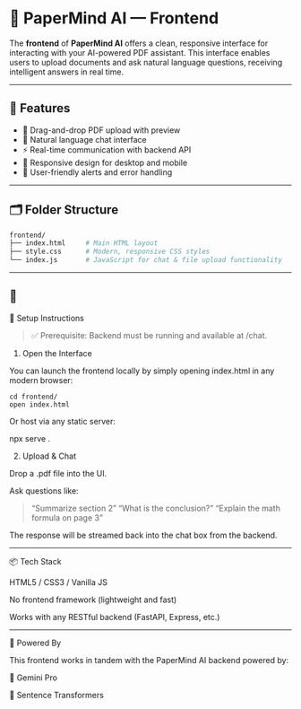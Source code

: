 # 🧠 PaperMind AI — Frontend

The **frontend** of **PaperMind AI** offers a clean, responsive interface for interacting with your AI-powered PDF assistant. This interface enables users to upload documents and ask natural language questions, receiving intelligent answers in real time.

---
## 🚀 Features

- 📁 Drag-and-drop PDF upload with preview
- 💬 Natural language chat interface
- ⚡ Real-time communication with backend API
- 📱 Responsive design for desktop and mobile
- 🔔 User-friendly alerts and error handling

---

## 🗂️ Folder Structure

```bash
frontend/
├── index.html     # Main HTML layout
├── style.css      # Modern, responsive CSS styles
└── index.js       # JavaScript for chat & file upload functionality

```
---

🧩 
---

🔧 Setup Instructions

> ✅ Prerequisite: Backend must be running and available at /chat.



1. Open the Interface

You can launch the frontend locally by simply opening index.html in any modern browser:
```base
cd frontend/
open index.html
```
Or host via any static server:

npx serve .

2. Upload & Chat

Drop a .pdf file into the UI.

Ask questions like:

> “Summarize section 2”
“What is the conclusion?”
“Explain the math formula on page 3”




The response will be streamed back into the chat box from the backend.


---

📦 Tech Stack

HTML5 / CSS3 / Vanilla JS

No frontend framework (lightweight and fast)

Works with any RESTful backend (FastAPI, Express, etc.)



---

🧠 Powered By

This frontend works in tandem with the PaperMind AI backend powered by:

🤖 Gemini Pro

🧬 Sentence Transformers


